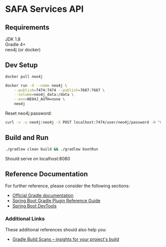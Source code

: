 # SAFA Services API

## Requirements
JDK 1.8\
Gradle 4+\
neo4j (or docker)

## Dev Setup 
```bash
docker pull neo4j
```

```bash
docker run -d --name neo4j \
    --publish=7474:7474 --publish=7687:7687 \
    --volume=neo4j_data:/data \
    --env=NEO4J_AUTH=none \
    neo4j
```

Reset neo4j password:
```bash
curl -v -u neo4j:neo4j -X POST localhost:7474/user/neo4j/password -H "Content-type:application/json" -d "{\"password\":\"secret\"}"
```

## Build and Run

```bash
./gradlew clean build && ./gradlew bootRun
```

Should serve on localhost:8080

## Reference Documentation
For further reference, please consider the following sections:

* [Official Gradle documentation](https://docs.gradle.org)
* [Spring Boot Gradle Plugin Reference Guide](https://docs.spring.io/spring-boot/docs/2.1.8.RELEASE/gradle-plugin/reference/html/)
* [Spring Boot DevTools](https://docs.spring.io/spring-boot/docs/{bootVersion}/reference/htmlsingle/#using-boot-devtools)

### Additional Links
These additional references should also help you:

* [Gradle Build Scans – insights for your project's build](https://scans.gradle.com#gradle)

